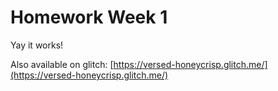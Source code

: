 Homework Week 1
=================

Yay it works!

Also available on glitch:
[https://versed-honeycrisp.glitch.me/](https://versed-honeycrisp.glitch.me/)
